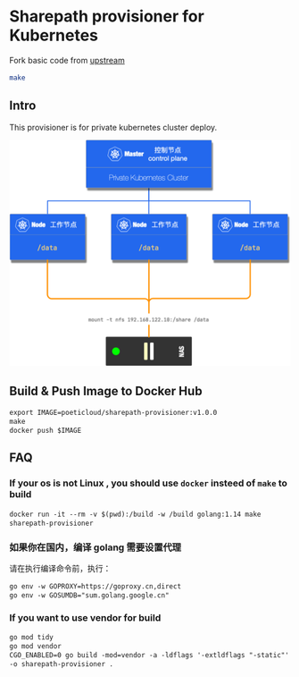 # Sharepath provisioner for Kubernetes

Fork basic code from [upstream](https://github.com/kubernetes-sigs/sig-storage-lib-external-provisioner/tree/master/examples/sharepath-provisioner)

```bash
make
```

## Intro

This provisioner is for private kubernetes cluster deploy.

![](./design/sharepath-deploy.png)

## Build & Push Image to Docker Hub

```shell
export IMAGE=poeticloud/sharepath-provisioner:v1.0.0
make
docker push $IMAGE
```

## FAQ

### If your os is not Linux , you should use `docker` insteed of `make` to build

```shell
docker run -it --rm -v $(pwd):/build -w /build golang:1.14 make sharepath-provisioner
```

### 如果你在国内，编译 golang 需要设置代理

请在执行编译命令前，执行：

```shell
go env -w GOPROXY=https://goproxy.cn,direct
go env -w GOSUMDB="sum.golang.google.cn"
```

### If you want to use vendor for build

```shell
go mod tidy
go mod vendor
CGO_ENABLED=0 go build -mod=vendor -a -ldflags '-extldflags "-static"' -o sharepath-provisioner .
```
